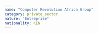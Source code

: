 ```yaml
---
name: "Computer Revolution Africa Group"
category: private_sector
nature: "Entreprise"
nationality: KEN
---
```

    